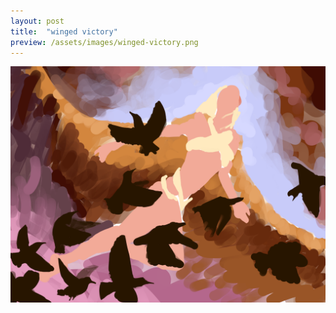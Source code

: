 ```yaml
---
layout: post
title:  "winged victory"
preview: /assets/images/winged-victory.png
---
```


![winged victory](/assets/images/winged-victory.png)
